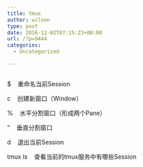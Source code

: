 ```yaml
---
title: tmux
author: wiloon
type: post
date: 2016-12-02T07:15:23+00:00
url: /?p=9444
categories:
  - Uncategorized

---
```

```bashsudo pacman -S tmux
```

$    重命名当前Session

c    创建新窗口（Window）

%    水平分割窗口（形成两个Pane）

&#8221;    垂直分割窗口

d    退出当前Session

tmux ls    查看当前的tmux服务中有哪些Session

 